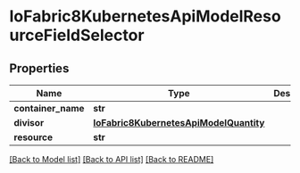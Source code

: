 # IoFabric8KubernetesApiModelResourceFieldSelector

## Properties
Name | Type | Description | Notes
------------ | ------------- | ------------- | -------------
**container_name** | **str** |  | [optional] 
**divisor** | [**IoFabric8KubernetesApiModelQuantity**](IoFabric8KubernetesApiModelQuantity.md) |  | [optional] 
**resource** | **str** |  | [optional] 

[[Back to Model list]](../README.md#documentation-for-models) [[Back to API list]](../README.md#documentation-for-api-endpoints) [[Back to README]](../README.md)

